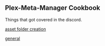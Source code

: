 ## Plex-Meta-Manager Cookbook

Things that got covered in the discord.

[asset folder creation](https://github.com/chazlarson/Plex-Meta-Manager-Cookbook/blob/main/cookbook/asset_folder_creation.md)

[general](https://github.com/chazlarson/Plex-Meta-Manager-Cookbook/blob/main/cookbook/general.md)
